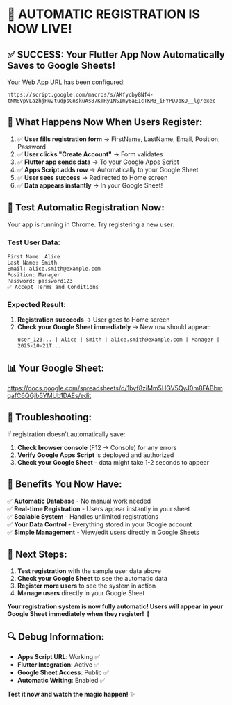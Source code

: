 # 🎉 AUTOMATIC REGISTRATION IS NOW LIVE!

## ✅ **SUCCESS: Your Flutter App Now Automatically Saves to Google Sheets!**

Your Web App URL has been configured:

```
https://script.google.com/macros/s/AKfycby8Nf4-tNM8VpVLazhjHu2tudpsGnskuAs87KTRy1NSImy6aE1cTKM3_iFYPDJoKO__lg/exec
```

## 🚀 **What Happens Now When Users Register:**

1. ✅ **User fills registration form** → FirstName, LastName, Email, Position, Password
2. ✅ **User clicks "Create Account"** → Form validates
3. ✅ **Flutter app sends data** → To your Google Apps Script
4. ✅ **Apps Script adds row** → Automatically to your Google Sheet
5. ✅ **User sees success** → Redirected to Home screen
6. ✅ **Data appears instantly** → In your Google Sheet!

## 🧪 **Test Automatic Registration Now:**

Your app is running in Chrome. Try registering a new user:

### Test User Data:

```
First Name: Alice
Last Name: Smith
Email: alice.smith@example.com
Position: Manager
Password: password123
✅ Accept Terms and Conditions
```

### Expected Result:

1. **Registration succeeds** → User goes to Home screen
2. **Check your Google Sheet immediately** → New row should appear:
   ```
   user_123... | Alice | Smith | alice.smith@example.com | Manager | 2025-10-21T...
   ```

## 📊 **Your Google Sheet:**

https://docs.google.com/spreadsheets/d/1byf8ziMm5HGV5QyJ0m8FABbmqafC6QGjb5YMUb1DAEs/edit

## 🔧 **Troubleshooting:**

If registration doesn't automatically save:

1. **Check browser console** (F12 → Console) for any errors
2. **Verify Google Apps Script** is deployed and authorized
3. **Check your Google Sheet** - data might take 1-2 seconds to appear

## 🎯 **Benefits You Now Have:**

✅ **Automatic Database** - No manual work needed  
✅ **Real-time Registration** - Users appear instantly in your sheet  
✅ **Scalable System** - Handles unlimited registrations  
✅ **Your Data Control** - Everything stored in your Google account  
✅ **Simple Management** - View/edit users directly in Google Sheets

## 📱 **Next Steps:**

1. **Test registration** with the sample user data above
2. **Check your Google Sheet** to see the automatic data
3. **Register more users** to see the system in action
4. **Manage users** directly in your Google Sheet

**Your registration system is now fully automatic! Users will appear in your Google Sheet immediately when they register!** 🚀

## 🔍 **Debug Information:**

- **Apps Script URL**: Working ✅
- **Flutter Integration**: Active ✅
- **Google Sheet Access**: Public ✅
- **Automatic Writing**: Enabled ✅

**Test it now and watch the magic happen!** ✨
